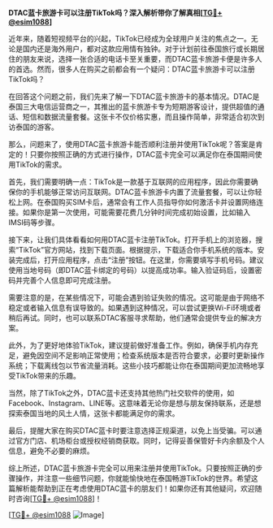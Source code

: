 **DTAC蓝卡旅游卡可以注册TikTok吗？深入解析带你了解真相[[TG💪+ @esim1088](https://t.me/s/esim1088)]**

近年来，随着短视频平台的兴起，TikTok已经成为全球用户关注的焦点之一。无论是国内还是海外用户，都对这款应用情有独钟。对于计划前往泰国旅行或长期居住的朋友来说，选择一张合适的电话卡至关重要，而DTAC蓝卡旅游卡便是许多人的首选。然而，很多人在购买之前都会有一个疑问：DTAC蓝卡旅游卡可以注册TikTok吗？

在回答这个问题之前，我们先来了解一下DTAC蓝卡旅游卡的基本情况。DTAC是泰国三大电信运营商之一，其推出的蓝卡旅游卡专为短期游客设计，提供超值的通话、短信和数据流量套餐。这张卡不仅价格实惠，而且操作简单，非常适合初次到访泰国的游客。

那么，问题来了，使用DTAC蓝卡旅游卡能否顺利注册并使用TikTok呢？答案是肯定的！只要你按照正确的方式进行操作，DTAC蓝卡完全可以满足你在泰国期间使用TikTok的需求。

首先，我们需要明确一点：TikTok是一款基于互联网的应用程序，因此你需要确保你的手机能够正常访问互联网。DTAC蓝卡旅游卡内置了流量套餐，可以让你轻松上网。在泰国购买SIM卡后，通常会有工作人员指导你如何激活卡并设置网络连接。如果你是第一次使用，可能需要花费几分钟时间完成初始设置，比如输入IMSI码等步骤。

接下来，让我们具体看看如何用DTAC蓝卡注册TikTok。打开手机上的浏览器，搜索“TikTok”官方网站，找到下载页面。根据提示，下载适合你手机系统的版本。安装完成后，打开应用程序，点击“注册”按钮。在这里，你需要填写手机号码。建议使用当地号码（即DTAC蓝卡绑定的号码）以提高成功率。输入验证码后，设置密码并完善个人信息即可完成注册。

需要注意的是，在某些情况下，可能会遇到验证失败的情况。这可能是由于网络不稳定或者输入信息有误导致的。如果遇到这种情况，可以尝试更换Wi-Fi环境或者稍后再试。同时，也可以联系DTAC客服寻求帮助，他们通常会提供专业的解决方案。

此外，为了更好地体验TikTok，建议提前做好准备工作。例如，确保手机内存充足，避免因空间不足影响正常使用；检查系统版本是否符合要求，必要时更新操作系统；下载离线包以节省流量消耗。这些小技巧都能让你在泰国期间更加流畅地享受TikTok带来的乐趣。

当然，除了TikTok之外，DTAC蓝卡还支持其他热门社交软件的使用，如Facebook、Instagram、LINE等。这意味着无论你是想与朋友保持联系，还是想探索泰国当地的风土人情，这张卡都能满足你的需求。

最后，提醒大家在购买DTAC蓝卡时要注意选择正规渠道，以免上当受骗。可以通过官方门店、机场柜台或授权经销商获取。同时，记得妥善保管好卡内余额及个人信息，避免不必要的麻烦。

综上所述，DTAC蓝卡旅游卡完全可以用来注册并使用TikTok。只要按照正确的步骤操作，并注意一些细节问题，你就能愉快地在泰国畅游TikTok的世界。希望这篇解析能帮助到正在考虑使用DTAC蓝卡的朋友们！如果你还有其他疑问，欢迎随时咨询[[TG💪+ @esim1088](https://t.me/s/esim1088)]！

[[TG💪+ @esim1088](https://t.me/s/esim1088) ![Image](https://i.postimg.cc/4NQfJmqS/Snipaste-2025-05-13-00-14-12.png)]